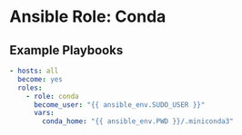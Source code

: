 Ansible Role: Conda
===================

## Example Playbooks

```yaml
- hosts: all
  become: yes
  roles:
    - role: conda
      become_user: "{{ ansible_env.SUDO_USER }}"
      vars:
        conda_home: "{{ ansible_env.PWD }}/.miniconda3"
```
